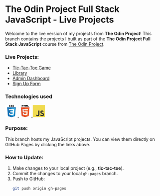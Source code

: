 # The Odin Project Full Stack JavaScript - Live Projects

Welcome to the live version of my projects from **The Odin Project**! This branch contains the projects I built as part of the **The Odin Project Full Stack JavaScript** course from [The Odin Project](https://www.theodinproject.com/).

### Live Projects:
- [Tic-Tac-Toe Game](https://danny-codes.github.io/TheOdinProjectRepo/tic-tac-toe/index.html)
- [Library](https://danny-codes.github.io/TheOdinProjectRepo/library-project/index.html)
- [Admin Dashboard](https://danny-codes.github.io/TheOdinProjectRepo/admin-dashboard/index.html)
- [Sign Up Form](https://danny-codes.github.io/TheOdinProjectRepo/sign-up-form/index.html)

<h3 align="left">Technologies used</h3>
<p align="left"> <a href="https://www.w3schools.com/css/" target="_blank" rel="noreferrer"> <img src="https://raw.githubusercontent.com/devicons/devicon/master/icons/css3/css3-original-wordmark.svg" alt="css3" width="40" height="40"/> </a> <a href="https://www.w3.org/html/" target="_blank" rel="noreferrer"> <img src="https://raw.githubusercontent.com/devicons/devicon/master/icons/html5/html5-original-wordmark.svg" alt="html5" width="40" height="40"/> </a> <a href="https://developer.mozilla.org/en-US/docs/Web/JavaScript" target="_blank" rel="noreferrer"> <img src="https://raw.githubusercontent.com/devicons/devicon/master/icons/javascript/javascript-original.svg" alt="javascript" width="40" height="40"/> </a> </p>

### Purpose:
This branch hosts my JavaScript projects. You can view them directly on GitHub Pages by clicking the links above.

### How to Update:
1. Make changes to your local project (e.g., **tic-tac-toe**).
2. Commit the changes to your local `gh-pages` branch.
3. Push to GitHub:
   ```bash
   git push origin gh-pages
